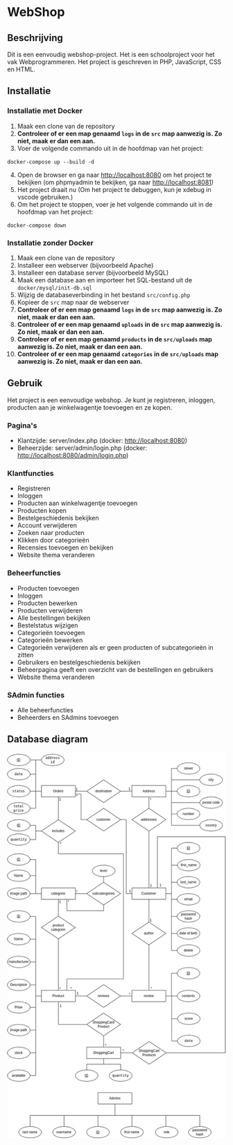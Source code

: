 # WebShop

## Beschrijving
Dit is een eenvoudig webshop-project. Het is een schoolproject voor het vak Webprogrammeren. Het project is geschreven in PHP, JavaScript, CSS en HTML.

## Installatie
### Installatie met Docker
1. Maak een clone van de repository
2. **Controleer of er een map genaamd `logs` in de `src` map aanwezig is. Zo niet, maak er dan een aan.**
3. Voer de volgende commando uit in de hoofdmap van het project:
```
docker-compose up --build -d
```
4. Open de browser en ga naar [http://localhost:8080](http://localhost:8080) om het project te bekijken (om phpmyadmin te bekijken, ga naar [http://localhost:8081](http://localhost:8081))
5. Het project draait nu
   (Om het project te debuggen, kun je xdebug in vscode gebruiken.)
6. Om het project te stoppen, voer je het volgende commando uit in de hoofdmap van het project:
```
docker-compose down
```
### Installatie zonder Docker
1. Maak een clone van de repository
2. Installeer een webserver (bijvoorbeeld Apache)
3. Installeer een database server (bijvoorbeeld MySQL)
4. Maak een database aan en importeer het SQL-bestand uit de `docker/mysql/init-db.sql`
5. Wijzig de databaseverbinding in het bestand `src/config.php`
6. Kopieer de `src` map naar de webserver
7. **Controleer of er een map genaamd `logs` in de `src` map aanwezig is. Zo niet, maak er dan een aan.**
8. **Controleer of er een map genaamd `uploads` in de `src` map aanwezig is. Zo niet, maak er dan een aan.**
9. **Controleer of er een map genaamd `products` in de `src/uploads` map aanwezig is. Zo niet, maak er dan een aan.**
10. **Controleer of er een map genaamd `categories` in de `src/uploads` map aanwezig is. Zo niet, maak er dan een aan.**

## Gebruik
Het project is een eenvoudige webshop. Je kunt je registreren, inloggen, producten aan je winkelwagentje toevoegen en ze kopen.
### Pagina's
- Klantzijde: server/index.php (docker: [http://localhost:8080](http://localhost:8080))
- Beheerzijde: server/admin/login.php (docker: [http://localhost:8080/admin/login.php](http://localhost:8080/admin/login.php))
### Klantfuncties
- Registreren
- Inloggen
- Producten aan winkelwagentje toevoegen
- Producten kopen
- Bestelgeschiedenis bekijken
- Account verwijderen
- Zoeken naar producten
- Klikken door categorieën
- Recensies toevoegen en bekijken
- Website thema veranderen
### Beheerfuncties
- Producten toevoegen
- Inloggen
- Producten bewerken
- Producten verwijderen
- Alle bestellingen bekijken
- Bestelstatus wijzigen
- Categorieën toevoegen
- Categorieën bewerken
- Categorieën verwijderen als er geen producten of subcategorieën in zitten
- Gebruikers en bestelgeschiedenis bekijken
- Beheerpagina geeft een overzicht van de bestellingen en gebruikers
- Website thema veranderen
### SAdmin functies
- Alle beheerfuncties
- Beheerders en SAdmins toevoegen
## Database diagram
![Database diagram](./Databases_ERd.jpg)
